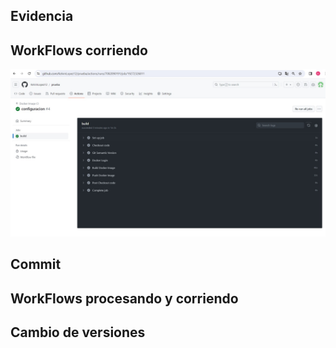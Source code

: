 ## Evidencia
## WorkFlows corriendo
![](./img/WorkFlows-ejecutado.jpeg)

## Commit


## WorkFlows procesando y corriendo



## Cambio de versiones

